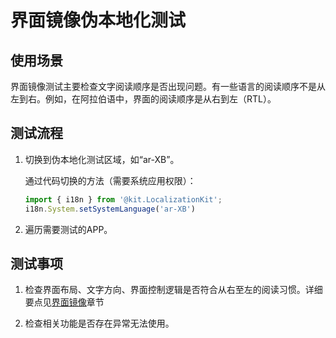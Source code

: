 # 界面镜像伪本地化测试

## 使用场景

界面镜像测试主要检查文字阅读顺序是否出现问题。有一些语言的阅读顺序不是从左到右。例如，在阿拉伯语中，界面的阅读顺序是从右到左（RTL）。

## 测试流程

1. 切换到伪本地化测试区域，如“ar-XB”。

   通过代码切换的方法（需要系统应用权限）：
   ```ts
   import { i18n } from '@kit.LocalizationKit';
   i18n.System.setSystemLanguage('ar-XB')
   ```

2. 遍历需要测试的APP。

## 测试事项

1. 检查界面布局、文字方向、界面控制逻辑是否符合从右至左的阅读习惯。详细要点见[界面镜像](i18n-ui-design.md#界面镜像)章节

2. 检查相关功能是否存在异常无法使用。
